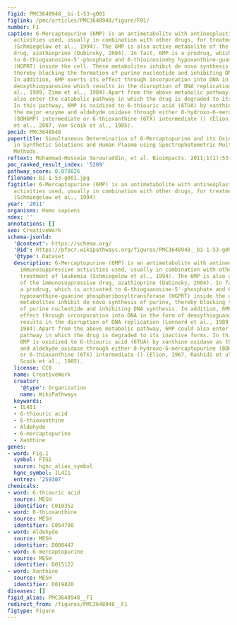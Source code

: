 ```yaml
---
figid: PMC3648948__bi-1-53-g001
figlink: /pmc/articles/PMC3648948/figure/F01/
number: F1
caption: 6-Mercaptopurine (6MP) is an antimetabolite with antineoplastic and immunosuppressive
  activities used, usually in combination with other drugs, for treatment of leukemia
  (Schmiegelow et al., 1994). The 6MP is also active metabolite of the immunosuppressive
  drug, azathioprine (Dubinsky, 2004). In fact, 6MP is a prodrug, which is activated
  to 6-thioguanosine-5'-phosphate and 6-thioinosineby hypoxanthine-guanine phosphoribosyltransferase
  (HGPRT) inside the cell. These metabolites inhibit de novo synthesis of purine,
  thereby blocking the formation of purine nucleotide and inhibiting DNA synthesis.
  In addition, 6MP exerts its effect through incorporation into DNA in the form of
  deoxythioguanosine which results in the disruption of DNA replication (Lennard et
  al., 1989, Zimm et al., 1984).Apart from the above metabolic pathway, 6MP could
  also enter the catabolic pathway in which the drug is degraded to its inactive forms.
  In this pathway, 6MP is oxidized to 6-thiouric acid (6TUA) by xanthine oxidase as
  the major enzyme and aldehyde oxidase through either 8-hydroxo-6-mercaptopurine
  (8OH6MP) intermediate or 6-thioxanthine (6TX) intermediate () (Elion, 1967, Rashidi
  et al., 2007, Van Scoik et al., 1985).
pmcid: PMC3648948
papertitle: Simultaneous Determination of 6-Mercaptopurine and its Oxidative Metabolites
  in Synthetic Solutions and Human Plasma using Spectrophotometric Multivariate Calibration
  Methods.
reftext: Mohammad-Hossein Sorouraddin, et al. Bioimpacts. 2011;1(1):53-62.
pmc_ranked_result_index: '5209'
pathway_score: 0.878826
filename: bi-1-53-g001.jpg
figtitle: 6-Mercaptopurine (6MP) is an antimetabolite with antineoplastic and immunosuppressive
  activities used, usually in combination with other drugs, for treatment of leukemia
  (Schmiegelow et al., 1994)
year: '2011'
organisms: Homo sapiens
ndex: ''
annotations: []
seo: CreativeWork
schema-jsonld:
  '@context': https://schema.org/
  '@id': https://pfocr.wikipathways.org/figures/PMC3648948__bi-1-53-g001.html
  '@type': Dataset
  description: 6-Mercaptopurine (6MP) is an antimetabolite with antineoplastic and
    immunosuppressive activities used, usually in combination with other drugs, for
    treatment of leukemia (Schmiegelow et al., 1994). The 6MP is also active metabolite
    of the immunosuppressive drug, azathioprine (Dubinsky, 2004). In fact, 6MP is
    a prodrug, which is activated to 6-thioguanosine-5'-phosphate and 6-thioinosineby
    hypoxanthine-guanine phosphoribosyltransferase (HGPRT) inside the cell. These
    metabolites inhibit de novo synthesis of purine, thereby blocking the formation
    of purine nucleotide and inhibiting DNA synthesis. In addition, 6MP exerts its
    effect through incorporation into DNA in the form of deoxythioguanosine which
    results in the disruption of DNA replication (Lennard et al., 1989, Zimm et al.,
    1984).Apart from the above metabolic pathway, 6MP could also enter the catabolic
    pathway in which the drug is degraded to its inactive forms. In this pathway,
    6MP is oxidized to 6-thiouric acid (6TUA) by xanthine oxidase as the major enzyme
    and aldehyde oxidase through either 8-hydroxo-6-mercaptopurine (8OH6MP) intermediate
    or 6-thioxanthine (6TX) intermediate () (Elion, 1967, Rashidi et al., 2007, Van
    Scoik et al., 1985).
  license: CC0
  name: CreativeWork
  creator:
    '@type': Organization
    name: WikiPathways
  keywords:
  - IL4I1
  - 6-thiouric acid
  - 6-thioxanthine
  - Aldehyde
  - 6-mercaptopurine
  - Xanthine
genes:
- word: Fig.1
  symbol: FIG1
  source: hgnc_alias_symbol
  hgnc_symbol: IL4I1
  entrez: '259307'
chemicals:
- word: 6-thiouric acid
  source: MESH
  identifier: C010352
- word: 6-thioxanthine
  source: MESH
  identifier: C054700
- word: Aldehyde
  source: MESH
  identifier: D000447
- word: 6-mercaptopurine
  source: MESH
  identifier: D015122
- word: Xanthine
  source: MESH
  identifier: D019820
diseases: []
figid_alias: PMC3648948__F1
redirect_from: /figures/PMC3648948__F1
figtype: Figure
---
```

